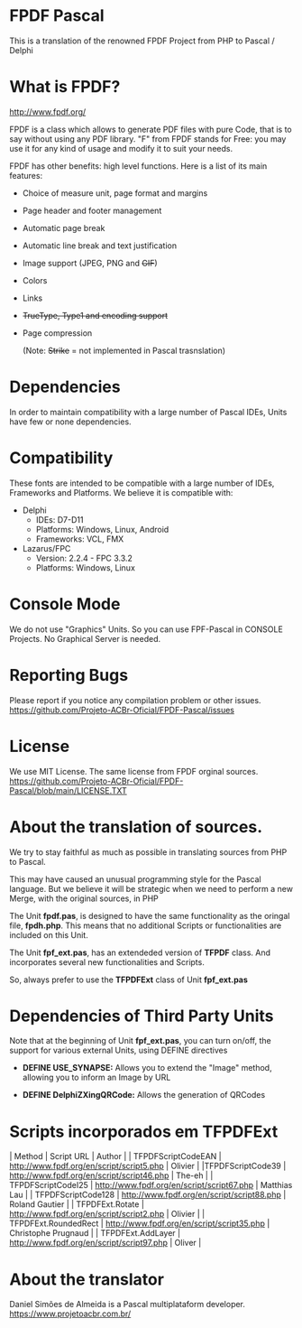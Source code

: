 # FPDF Pascal
This is a translation of the renowned FPDF Project from PHP to Pascal / Delphi

# What is FPDF?
http://www.fpdf.org/

FPDF is a class which allows to generate PDF files with pure Code, that is to say without using any PDF library. "F" from FPDF stands for Free: you may use it for any kind of usage and modify it to suit your needs.

FPDF has other benefits: high level functions. Here is a list of its main features:
- Choice of measure unit, page format and margins
- Page header and footer management
- Automatic page break
- Automatic line break and text justification
- Image support (JPEG, PNG and ~~GIF~~)
- Colors
- Links
- ~~TrueType, Type1 and encoding support~~
- Page compression

    (Note: ~~Strike~~ = not implemented in Pascal trasnslation)

# Dependencies
In order to maintain compatibility with a large number of Pascal IDEs, Units have few or none dependencies.

# Compatibility
These fonts are intended to be compatible with a large number of IDEs, Frameworks and Platforms. We believe it is compatible with:
- Delphi
   - IDEs: D7-D11
   - Platforms: Windows, Linux, Android
   - Frameworks: VCL, FMX
- Lazarus/FPC
   - Version: 2.2.4 - FPC 3.3.2
   - Platforms: Windows, Linux

# Console Mode
We do not use "Graphics" Units. So you can use FPF-Pascal in CONSOLE Projects. No Graphical Server is needed.

# Reporting Bugs
Please report if you notice any compilation problem or other issues.
https://github.com/Projeto-ACBr-Oficial/FPDF-Pascal/issues

# License
We use MIT License. The same license from FPDF orginal sources. 
https://github.com/Projeto-ACBr-Oficial/FPDF-Pascal/blob/main/LICENSE.TXT

# About the translation of sources.

We try to stay faithful as much as possible in translating sources from PHP to Pascal.

This may have caused an unusual programming style for the Pascal language. But we believe it will be strategic when we need to perform a new Merge, with the original sources, in PHP

The Unit **fpdf.pas**, is designed to have the same functionality as the oringal file, **fpdh.php**. This means that no additional Scripts or functionalities are included on this Unit.

The Unit **fpf_ext.pas**, has an extendeded version of **TFPDF** class. And incorporates several new functionalities and Scripts.

So, always prefer to use the **TFPDFExt** class of Unit **fpf_ext.pas**

# Dependencies of Third Party Units
Note that at the beginning of Unit **fpf_ext.pas**, you can turn on/off, the support for various external Units, using DEFINE directives

- **DEFINE USE_SYNAPSE:** Allows you to extend the "Image" method, allowing you to inform an Image by URL

- **DEFINE DelphiZXingQRCode:** Allows the generation of QRCodes

# Scripts incorporados em **TFPDFExt**
| Method | Script URL | Author |
| TFPDFScriptCodeEAN | http://www.fpdf.org/en/script/script5.php | Olivier |
|TFPDFScriptCode39 | http://www.fpdf.org/en/script/script46.php | The-eh |
| TFPDFScriptCodeI25 | http://www.fpdf.org/en/script/script67.php | Matthias Lau |
| TFPDFScriptCode128 | http://www.fpdf.org/en/script/script88.php | Roland Gautier |
| TFPDFExt.Rotate | http://www.fpdf.org/en/script/script2.php | Olivier |
| TFPDFExt.RoundedRect | http://www.fpdf.org/en/script/script35.php | Christophe Prugnaud |
| TFPDFExt.AddLayer | http://www.fpdf.org/en/script/script97.php | Oliver |

# About the translator
Daniel Simões de Almeida is a Pascal multiplataform developer.
https://www.projetoacbr.com.br/